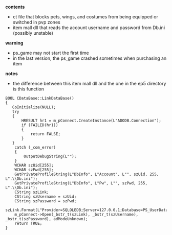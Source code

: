 **contents**

* ct file that blocks pets, wings, and costumes from being equipped or switched in pvp zones
* item mall dll that reads the account username and password from Db.ini (possibly unstable)

**warning**

* ps_game may not start the first time
* in the last version, the ps_game crashed sometimes when purchasing an item

**notes**

* the difference between this item mall dll and the one in the ep5 directory is this function

```
BOOL CDataBase::LinkDataBase()
{
   CoInitialize(NULL);
   try
   {
	   HRESULT hr1 = m_pConnect.CreateInstance(L"ADODB.Connection");
	   if (FAILED(hr1))
	   {
		   return FALSE;
	   }
   }
	catch (_com_error)
	{
		OutputDebugString(L"");
	}
	WCHAR szUid[255];
	WCHAR szPwd[255];
	GetPrivateProfileString(L"DbInfo", L"Account", L"", szUid, 255, L".\\Db.ini");
	GetPrivateProfileString(L"DbInfo", L"Pw", L"", szPwd, 255, L".\\Db.ini");
	CString szLink; 
	CString szUsername = szUid;
	CString szPassword = szPwd;
	szLink.Format(L"Provider=SQLOLEDB;Server=127.0.0.1;Database=PS_UserData;");
	m_pConnect->Open(_bstr_t(szLink), _bstr_t(szUsername), _bstr_t(szPassword), adModeUnknown);
	return TRUE;
}
```
